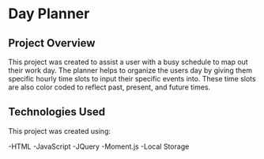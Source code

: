 # Day Planner

## Project Overview

This project was created to assist a user with a busy schedule to map out their work day.  The planner helps to organize the users day by giving them specific hourly time slots to input their specific events into.  These time slots are also color coded to reflect past, present, and future times.

## Technologies Used

This project was created using:

 -HTML
 -JavaScript
 -JQuery
 -Moment.js
 -Local Storage
